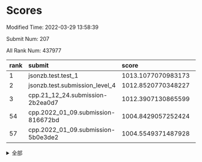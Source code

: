 # Scores

Modified Time: 2022-03-29 13:58:39

Submit Num: 207

All Rank Num: 437977

| rank |               submit               |       score        |       sigma        | pk_num |
| :--- | :--------------------------------- | :----------------- | :----------------- | :----- |
| 1    | jsonzb.test.test_1                 | 1013.1077070983173 | 0.8099233717743733 | 8465   |
| 2    | jsonzb.test.submission_level_4     | 1012.8520770348227 | 0.8138179831164921 | 8462   |
| 3    | cpp.21_12_24.submission-2b2ea0d7   | 1012.3907130865599 | 0.7732297870382333 | 8467   |
| 54   | cpp.2022_01_09.submission-816672bd | 1004.8429057252424 | 0.7090233889216998 | 8464   |
| 57   | cpp.2022_01_09.submission-5b0e3de2 | 1004.5549371487928 | 0.712411793642995  | 8461   |


<details>
<summary>全部</summary>

| rank |                 submit                 |       score        |       sigma        | pk_num |
| :--- | :------------------------------------- | :----------------- | :----------------- | :----- |
| 1    | jsonzb.test.test_1                     | 1013.1077070983173 | 0.8099233717743733 | 8465   |
| 2    | jsonzb.test.submission_level_4         | 1012.8520770348227 | 0.8138179831164921 | 8462   |
| 3    | cpp.21_12_24.submission-2b2ea0d7       | 1012.3907130865599 | 0.7732297870382333 | 8467   |
| 4    | gobigger.level_3.submission_level_3_25 | 1011.7884731519682 | 0.7829963638859995 | 8464   |
| 5    | gobigger.level_3.submission_level_3_5  | 1011.6290499757893 | 0.7537977946898481 | 8465   |
| 6    | gobigger.level_3.submission_level_3_8  | 1011.592034152694  | 0.7864003370108715 | 8457   |
| 7    | gobigger.level_3.submission_level_3_44 | 1011.2365351418053 | 0.7700469227457554 | 8468   |
| 8    | gobigger.level_3.submission_level_3_4  | 1011.1664838731903 | 0.7661166121155973 | 8470   |
| 9    | gobigger.level_3.submission_level_3_42 | 1011.0744256655404 | 0.7799836259020057 | 8466   |
| 10   | gobigger.level_3.submission_level_3_22 | 1011.0457790265331 | 0.7601896769714676 | 8463   |
| 11   | gobigger.level_3.submission_level_3_18 | 1010.8981645001743 | 0.7575661605190386 | 8468   |
| 12   | gobigger.level_3.submission_level_3_31 | 1010.8551454235168 | 0.7733116613096798 | 8464   |
| 13   | gobigger.level_3.submission_level_3_43 | 1010.8452984556175 | 0.7897152549858051 | 8462   |
| 14   | gobigger.level_3.submission_level_3_3  | 1010.7032918217302 | 0.7900693279121106 | 8463   |
| 15   | gobigger.level_3.submission_level_3_13 | 1010.667720573444  | 0.8016899752745283 | 8460   |
| 16   | gobigger.level_3.submission_level_3_34 | 1010.6547983161205 | 0.7606968193810663 | 8462   |
| 17   | gobigger.level_3.submission_level_3_14 | 1010.6108376546873 | 0.7551801908706816 | 8466   |
| 18   | gobigger.level_3.submission_level_3_11 | 1010.5845131288147 | 0.7501788028986272 | 8462   |
| 19   | gobigger.level_3.submission_level_3_29 | 1010.5796653747917 | 0.7547819887410758 | 8460   |
| 20   | gobigger.level_3.submission_level_3_20 | 1010.5351366132807 | 0.7683598392568967 | 8465   |
| 21   | gobigger.level_3.submission_level_3_28 | 1010.3937872334476 | 0.7570696351022715 | 8466   |
| 22   | gobigger.level_3.submission_level_3_47 | 1010.3775518645349 | 0.7848778559130115 | 8464   |
| 23   | gobigger.level_3.submission_level_3_0  | 1010.2696619623829 | 0.7561134053758898 | 8462   |
| 24   | gobigger.level_3.submission_level_3_17 | 1010.1768047362922 | 0.752988095958457  | 8462   |
| 25   | gobigger.level_3.submission_level_3_46 | 1010.1528939842988 | 0.7862308451799209 | 8463   |
| 26   | gobigger.level_3.submission_level_3_9  | 1010.0763646252952 | 0.7571543044964409 | 8460   |
| 27   | gobigger.level_3.submission_level_3_37 | 1010.0707475543295 | 0.7635732051348032 | 8467   |
| 28   | gobigger.level_3.submission_level_3_24 | 1010.0559104468516 | 0.7259086569129124 | 8462   |
| 29   | gobigger.level_3.submission_level_3_48 | 1009.995129715363  | 0.7466123722206711 | 8465   |
| 30   | gobigger.level_3.submission_level_3_15 | 1009.9908302522663 | 0.7343454458581705 | 8459   |
| 31   | gobigger.level_3.submission_level_3_23 | 1009.896322629065  | 0.7385171425063987 | 8460   |
| 32   | gobigger.level_3.submission_level_3_12 | 1009.8589045950515 | 0.76139870340997   | 8466   |
| 33   | gobigger.level_3.submission_level_3_10 | 1009.8529705407598 | 0.7643025707713118 | 8467   |
| 34   | gobigger.level_3.submission_level_3_19 | 1009.8263523863641 | 0.7487119222880763 | 8461   |
| 35   | gobigger.level_3.submission_level_3_40 | 1009.7960038624869 | 0.7750309497867293 | 8461   |
| 36   | gobigger.level_3.submission_level_3_33 | 1009.7894341774667 | 0.7470849536589375 | 8465   |
| 37   | gobigger.level_3.submission_level_3_16 | 1009.7844908195458 | 0.747311508779353  | 8460   |
| 38   | gobigger.level_3.submission_level_3_39 | 1009.7350162728571 | 0.7444505412574378 | 8463   |
| 39   | gobigger.level_3.submission_level_3_7  | 1009.7272312377057 | 0.7524151026910909 | 8463   |
| 40   | gobigger.level_3.submission_level_3_27 | 1009.7221707705023 | 0.7580887191781093 | 8471   |
| 41   | gobigger.level_3.submission_level_3_6  | 1009.690336557239  | 0.7700400467133988 | 8466   |
| 42   | gobigger.level_3.submission_level_3_41 | 1009.6708641265635 | 0.7309070153522134 | 8463   |
| 43   | gobigger.level_3.submission_level_3_1  | 1009.6503372003223 | 0.7500011369331324 | 8462   |
| 44   | gobigger.level_3.submission_level_3_45 | 1009.3669893442486 | 0.7486516981046423 | 8458   |
| 45   | gobigger.level_3.submission_level_3_2  | 1009.1368703584334 | 0.7405250324166841 | 8465   |
| 46   | gobigger.level_3.submission_level_3_35 | 1009.0622543681834 | 0.7464419783679112 | 8464   |
| 47   | gobigger.level_3.submission_level_3_36 | 1008.7147944723066 | 0.7262793504558103 | 8464   |
| 48   | gobigger.level_3.submission_level_3_49 | 1008.6387936679859 | 0.7201447294321878 | 8465   |
| 49   | gobigger.level_3.submission_level_3_32 | 1008.5222030012964 | 0.7379649697058268 | 8464   |
| 50   | gobigger.level_3.submission_level_3_38 | 1008.4894549621089 | 0.7232707844529984 | 8467   |
| 51   | gobigger.level_3.submission_level_3_26 | 1008.4292724323179 | 0.7434693355784732 | 8466   |
| 52   | gobigger.level_3.submission_level_3_30 | 1008.273688444498  | 0.7261074298302577 | 8463   |
| 53   | gobigger.level_3.submission_level_3_21 | 1007.8874488079466 | 0.7459999372817713 | 8460   |
| 54   | cpp.2022_01_09.submission-816672bd     | 1004.8429057252424 | 0.7090233889216998 | 8464   |
| 55   | gobigger.level_1.submission_level_1_42 | 1004.7903737138789 | 0.709454074905347  | 8461   |
| 56   | gobigger.level_1.submission_level_1_1  | 1004.6772690138386 | 0.7237901509579225 | 8466   |
| 57   | cpp.2022_01_09.submission-5b0e3de2     | 1004.5549371487928 | 0.712411793642995  | 8461   |
| 58   | gobigger.level_1.submission_level_1_43 | 1004.4430630300382 | 0.7244540980710079 | 8462   |
| 59   | gobigger.level_1.submission_level_1_23 | 1004.4280647148378 | 0.7256891102204007 | 8466   |
| 60   | gobigger.level_1.submission_level_1_24 | 1004.3554959651358 | 0.7427705419750879 | 8465   |
| 61   | gobigger.level_1.submission_level_1_45 | 1004.1593504376874 | 0.7311569865751776 | 8464   |
| 62   | gobigger.level_1.submission_level_1_0  | 1003.9365298968195 | 0.7103381563404806 | 8462   |
| 63   | gobigger.level_1.submission_level_1_37 | 1003.9284909476993 | 0.7150344943565434 | 8462   |
| 64   | gobigger.level_1.submission_level_1_15 | 1003.8308465970716 | 0.7140102158997065 | 8467   |
| 65   | gobigger.level_1.submission_level_1_26 | 1003.8151417090487 | 0.7121729640447511 | 8464   |
| 66   | gobigger.level_1.submission_level_1_41 | 1003.7745670775511 | 0.7266465754259225 | 8464   |
| 67   | gobigger.level_1.submission_level_1_27 | 1003.6686522223011 | 0.7204006245984601 | 8460   |
| 68   | gobigger.level_1.submission_level_1_21 | 1003.6218006857945 | 0.7073697514929403 | 8463   |
| 69   | gobigger.level_1.submission_level_1_14 | 1003.613229257906  | 0.7096724209202572 | 8461   |
| 70   | gobigger.level_1.submission_level_1_17 | 1003.6058437438302 | 0.7213675626602822 | 8466   |
| 71   | gobigger.level_1.submission_level_1_36 | 1003.5928280797618 | 0.7304287968334686 | 8461   |
| 72   | gobigger.level_1.submission_level_1_48 | 1003.4863488425054 | 0.7240459271957163 | 8466   |
| 73   | gobigger.level_1.submission_level_1_33 | 1003.4794031038803 | 0.7099706644641247 | 8464   |
| 74   | gobigger.level_1.submission_level_1_49 | 1003.4709475155082 | 0.7157562826916506 | 8465   |
| 75   | gobigger.level_1.submission_level_1_35 | 1003.4448898805011 | 0.7155598818758397 | 8463   |
| 76   | gobigger.level_1.submission_level_1_46 | 1003.3846031486203 | 0.7185320255469799 | 8457   |
| 77   | gobigger.level_1.submission_level_1_18 | 1003.3750497418696 | 0.7056012188901755 | 8455   |
| 78   | gobigger.level_1.submission_level_1_19 | 1003.3601339489294 | 0.7049950498246705 | 8459   |
| 79   | gobigger.level_1.submission_level_1_10 | 1003.3483859078063 | 0.7139947100335383 | 8468   |
| 80   | gobigger.level_1.submission_level_1_6  | 1003.3272575468619 | 0.7143307842933515 | 8459   |
| 81   | gobigger.level_1.submission_level_1_2  | 1003.255586543466  | 0.7148088026613132 | 8461   |
| 82   | gobigger.level_1.submission_level_1_47 | 1003.2058872490232 | 0.7161492018746818 | 8461   |
| 83   | gobigger.level_1.submission_level_1_4  | 1003.1793266397556 | 0.7273927735369048 | 8465   |
| 84   | gobigger.level_1.submission_level_1_30 | 1003.1717592729111 | 0.7113706422368669 | 8464   |
| 85   | gobigger.level_1.submission_level_1_20 | 1003.0667389967758 | 0.7321755215710684 | 8464   |
| 86   | gobigger.level_1.submission_level_1_28 | 1003.0244597936714 | 0.7137079555436965 | 8465   |
| 87   | gobigger.level_1.submission_level_1_5  | 1003.019888858548  | 0.7174134456874645 | 8463   |
| 88   | gobigger.level_1.submission_level_1_13 | 1003.0062767556416 | 0.7125594570798515 | 8466   |
| 89   | gobigger.level_1.submission_level_1_34 | 1002.9740758000567 | 0.7132270756887599 | 8466   |
| 90   | gobigger.level_1.submission_level_1_25 | 1002.9619753913108 | 0.7121511478299354 | 8465   |
| 91   | gobigger.level_1.submission_level_1_16 | 1002.9470133954129 | 0.7145293330067689 | 8462   |
| 92   | gobigger.level_1.submission_level_1_11 | 1002.9022770346086 | 0.7124206628133357 | 8467   |
| 93   | gobigger.level_1.submission_level_1_32 | 1002.8752811392405 | 0.7059533521102969 | 8467   |
| 94   | gobigger.level_1.submission_level_1_31 | 1002.809933359351  | 0.7057550284758727 | 8461   |
| 95   | gobigger.level_1.submission_level_1_8  | 1002.7666715433883 | 0.7250711025116778 | 8465   |
| 96   | gobigger.level_1.submission_level_1_22 | 1002.729616274568  | 0.7100338584089053 | 8463   |
| 97   | gobigger.level_1.submission_level_1_3  | 1002.7293296595759 | 0.7097660585695099 | 8463   |
| 98   | gobigger.level_1.submission_level_1_44 | 1002.6613282602336 | 0.6987535401883406 | 8466   |
| 99   | gobigger.level_1.submission_level_1_7  | 1002.6014739575768 | 0.7193216948592345 | 8465   |
| 100  | gobigger.level_1.submission_level_1_40 | 1002.5683323439582 | 0.7081780814452906 | 8460   |
| 101  | gobigger.level_1.submission_level_1_12 | 1002.4611855765273 | 0.724714259746317  | 8463   |
| 102  | gobigger.level_1.submission_level_1_39 | 1002.2779400895604 | 0.7053185284666221 | 8462   |
| 103  | gobigger.level_1.submission_level_1_29 | 1001.9372982873203 | 0.7134949864585662 | 8464   |
| 104  | gobigger.level_1.submission_level_1_38 | 1001.6545092862173 | 0.7085023682897125 | 8470   |
| 105  | gobigger.level_1.submission_level_1_9  | 1001.6314541617155 | 0.6991933510787665 | 8462   |
| 106  | gobigger.random.submission_random_40   | 998.0657683214928  | 0.6973515116252166 | 8462   |
| 107  | gobigger.random.submission_random_4    | 997.2834778890397  | 0.7104167017363879 | 8458   |
| 108  | gobigger.random.submission_random_27   | 997.0526126309226  | 0.7083741491918368 | 8466   |
| 109  | gobigger.random.submission_random_32   | 996.9177690316741  | 0.7108409466121532 | 8465   |
| 110  | gobigger.random.submission_random_39   | 996.8002457609766  | 0.7191174040659344 | 8467   |
| 111  | gobigger.random.submission_random_22   | 996.7331253097776  | 0.7137232153895599 | 8467   |
| 112  | gobigger.random.submission_random_43   | 996.6947097962399  | 0.7093759837804094 | 8461   |
| 113  | gobigger.random.submission_random_26   | 996.6564398391217  | 0.7035708978526662 | 8466   |
| 114  | gobigger.random.submission_random_6    | 996.5842697903673  | 0.7173842455852978 | 8462   |
| 115  | gobigger.random.submission_random_37   | 996.504132995716   | 0.7071827408411812 | 8465   |
| 116  | gobigger.random.submission_random_38   | 996.4583332955722  | 0.721902919933142  | 8466   |
| 117  | gobigger.random.submission_random_29   | 996.419711177226   | 0.7188496251501196 | 8464   |
| 118  | gobigger.random.submission_random_33   | 996.4126750828402  | 0.7083165507637513 | 8455   |
| 119  | gobigger.random.submission_random_3    | 996.3862512162982  | 0.7196131740623181 | 8466   |
| 120  | gobigger.random.submission_random_0    | 996.3665982408329  | 0.7224126969658755 | 8468   |
| 121  | gobigger.random.submission_random_41   | 996.3553803738071  | 0.7071892019172437 | 8467   |
| 122  | gobigger.random.submission_random_16   | 996.324099756214   | 0.7180097271947494 | 8464   |
| 123  | gobigger.random.submission_random_1    | 996.3037578976629  | 0.7167642334029951 | 8461   |
| 124  | gobigger.random.submission_random_44   | 996.3005082480737  | 0.7139337770357937 | 8464   |
| 125  | gobigger.random.submission_random_2    | 996.2171268749371  | 0.6969992506739116 | 8467   |
| 126  | gobigger.random.submission_random_20   | 996.2051417620885  | 0.6984808845632313 | 8469   |
| 127  | gobigger.random.submission_random_13   | 996.1628502267889  | 0.7070704306676039 | 8460   |
| 128  | gobigger.random.submission_random_18   | 996.1019172665021  | 0.6998822933960039 | 8465   |
| 129  | gobigger.random.submission_random_46   | 996.0684514205367  | 0.6981399609128311 | 8466   |
| 130  | gobigger.random.submission_random_24   | 996.0642897831099  | 0.7017735200908732 | 8465   |
| 131  | gobigger.random.submission_random_7    | 995.9893269715856  | 0.722235257125238  | 8460   |
| 132  | gobigger.random.submission_random_49   | 995.9780703395955  | 0.6984172230874234 | 8463   |
| 133  | gobigger.random.submission_random_23   | 995.936423472061   | 0.7113069402530969 | 8461   |
| 134  | gobigger.random.submission_random_28   | 995.8983188316253  | 0.69991947537441   | 8468   |
| 135  | gobigger.random.submission_random_9    | 995.8517299592515  | 0.7061513619923647 | 8460   |
| 136  | gobigger.random.submission_random_42   | 995.8265806486684  | 0.7156017770520054 | 8461   |
| 137  | gobigger.random.submission_random_8    | 995.8013135344675  | 0.6980053558528659 | 8460   |
| 138  | gobigger.random.submission_random_34   | 995.7947860287484  | 0.7107861355887121 | 8465   |
| 139  | gobigger.random.submission_random_45   | 995.7945745125223  | 0.7126848047968745 | 8467   |
| 140  | gobigger.random.submission_random_48   | 995.7852484676257  | 0.7136427528309457 | 8466   |
| 141  | gobigger.random.submission_random_11   | 995.7255637005835  | 0.7104520437634386 | 8465   |
| 142  | gobigger.random.submission_random_15   | 995.7173351762401  | 0.7191135596112795 | 8464   |
| 143  | gobigger.random.submission_random_36   | 995.6631564792673  | 0.6997379401843404 | 8461   |
| 144  | gobigger.random.submission_random_12   | 995.6461881807916  | 0.7040405136393764 | 8465   |
| 145  | gobigger.random.submission_random_17   | 995.6460740820238  | 0.7080186100807624 | 8462   |
| 146  | gobigger.random.submission_random_21   | 995.6230677571405  | 0.7097093914567169 | 8462   |
| 147  | gobigger.random.submission_random_30   | 995.5446626851648  | 0.7077027161540866 | 8461   |
| 148  | gobigger.random.submission_random_47   | 995.4718561372559  | 0.7149229393352725 | 8459   |
| 149  | gobigger.random.submission_random_31   | 995.4701724804777  | 0.7077811912564684 | 8466   |
| 150  | gobigger.random.submission_random_19   | 995.4244533190017  | 0.7024104735079122 | 8461   |
| 151  | gobigger.random.submission_random_5    | 995.4128073242616  | 0.7177144318651948 | 8469   |
| 152  | gobigger.random.submission_random_25   | 995.2041841409914  | 0.7386483002151244 | 8458   |
| 153  | gobigger.random.submission_random_35   | 995.0634018363224  | 0.7192609954056001 | 8468   |
| 154  | gobigger.random.submission_random_10   | 994.9891441476107  | 0.7195045770296256 | 8468   |
| 155  | gobigger.random.submission_random_14   | 994.6577062356969  | 0.7262753722126426 | 8463   |
| 156  | gobigger.level_2.submission_level_2_6  | 994.0553087939581  | 0.7291295764176389 | 8461   |
| 157  | gobigger.level_2.submission_level_2_1  | 993.887674551408   | 0.7264875994908445 | 8468   |
| 158  | gobigger.level_2.submission_level_2_37 | 993.7748499964025  | 0.732494942594745  | 8464   |
| 159  | gobigger.level_2.submission_level_2_23 | 993.5835572377695  | 0.7423829023061121 | 8464   |
| 160  | gobigger.level_2.submission_level_2_42 | 993.5644340463975  | 0.7213352830288728 | 8464   |
| 161  | gobigger.level_2.submission_level_2_7  | 993.5152123493317  | 0.7378496311719187 | 8457   |
| 162  | gobigger.level_2.submission_level_2_49 | 993.391070720326   | 0.7397813729033493 | 8462   |
| 163  | gobigger.level_2.submission_level_2_40 | 993.1912887758939  | 0.7290708226721138 | 8463   |
| 164  | gobigger.level_2.submission_level_2_8  | 993.1644540644236  | 0.7353853473032713 | 8463   |
| 165  | gobigger.level_2.submission_level_2_34 | 993.0375315097452  | 0.7314184423015442 | 8460   |
| 166  | gobigger.level_2.submission_level_2_19 | 992.9956676259179  | 0.7438325111602008 | 8465   |
| 167  | gobigger.level_2.submission_level_2_30 | 992.7807286773248  | 0.7498909462447052 | 8464   |
| 168  | gobigger.level_2.submission_level_2_12 | 992.682112406782   | 0.7246250551809935 | 8456   |
| 169  | gobigger.level_2.submission_level_2_0  | 992.575794918763   | 0.7372952688519017 | 8465   |
| 170  | gobigger.level_2.submission_level_2_31 | 992.5299649143464  | 0.7309278762933599 | 8459   |
| 171  | gobigger.level_2.submission_level_2_27 | 992.4964331290903  | 0.7366144382413609 | 8458   |
| 172  | gobigger.level_2.submission_level_2_36 | 992.366730211449   | 0.7447293890678661 | 8462   |
| 173  | gobigger.level_2.submission_level_2_2  | 992.3505430025696  | 0.743910919036626  | 8463   |
| 174  | gobigger.level_2.submission_level_2_4  | 992.3479916955098  | 0.7432764512197346 | 8462   |
| 175  | gobigger.level_2.submission_level_2_5  | 992.223418648822   | 0.748075705255347  | 8464   |
| 176  | gobigger.level_2.submission_level_2_14 | 992.2102200617713  | 0.746196486159765  | 8460   |
| 177  | gobigger.level_2.submission_level_2_21 | 992.1601487641792  | 0.7309224707136034 | 8462   |
| 178  | gobigger.level_2.submission_level_2_22 | 992.1418201881277  | 0.7652260926765803 | 8458   |
| 179  | gobigger.level_2.submission_level_2_18 | 992.1398172139943  | 0.7593123542140368 | 8464   |
| 180  | gobigger.level_2.submission_level_2_35 | 992.1382280177581  | 0.7419510183311694 | 8462   |
| 181  | gobigger.level_2.submission_level_2_25 | 992.1366292655762  | 0.7354341654644785 | 8464   |
| 182  | gobigger.level_2.submission_level_2_44 | 992.0896466417516  | 0.7290716620369736 | 8462   |
| 183  | gobigger.level_2.submission_level_2_20 | 992.034594226286   | 0.7625489345529073 | 8461   |
| 184  | gobigger.level_2.submission_level_2_16 | 992.0024069106321  | 0.7505882910400983 | 8460   |
| 185  | gobigger.level_2.submission_level_2_24 | 991.981894917883   | 0.7502549227373904 | 8466   |
| 186  | gobigger.level_2.submission_level_2_41 | 991.9323358698726  | 0.7627863917561668 | 8466   |
| 187  | gobigger.level_2.submission_level_2_39 | 991.8215488624679  | 0.7500918287743639 | 8462   |
| 188  | gobigger.level_2.submission_level_2_28 | 991.6460007880032  | 0.7422588754778635 | 8464   |
| 189  | gobigger.level_2.submission_level_2_46 | 991.5755080572869  | 0.7394456757243377 | 8458   |
| 190  | gobigger.level_2.submission_level_2_48 | 991.4017835890935  | 0.7668520104045585 | 8465   |
| 191  | gobigger.level_2.submission_level_2_9  | 991.3751548747465  | 0.7513645579472576 | 8461   |
| 192  | gobigger.level_2.submission_level_2_15 | 991.3663127911276  | 0.754930744188864  | 8467   |
| 193  | gobigger.level_2.submission_level_2_3  | 991.2833502480443  | 0.7549877129243103 | 8466   |
| 194  | gobigger.level_2.submission_level_2_10 | 991.2675741379824  | 0.7504590597326065 | 8465   |
| 195  | gobigger.level_2.submission_level_2_43 | 991.2231715199332  | 0.7367137787791067 | 8466   |
| 196  | gobigger.level_2.submission_level_2_13 | 991.2202745166136  | 0.7634999921445051 | 8461   |
| 197  | gobigger.level_2.submission_level_2_11 | 991.1388308958714  | 0.7379089104955715 | 8459   |
| 198  | gobigger.level_2.submission_level_2_32 | 991.092417598454   | 0.7657835238562746 | 8463   |
| 199  | gobigger.level_2.submission_level_2_38 | 990.9938030515576  | 0.7482976630358955 | 8464   |
| 200  | gobigger.level_2.submission_level_2_47 | 990.9651519658732  | 0.747353461899926  | 8467   |
| 201  | gobigger.level_2.submission_level_2_33 | 990.7418177806152  | 0.752830022579953  | 8463   |
| 202  | gobigger.level_2.submission_level_2_45 | 990.6424227881417  | 0.7707352792218344 | 8461   |
| 203  | gobigger.level_2.submission_level_2_26 | 990.5509142268613  | 0.7536811269262271 | 8466   |
| 204  | gobigger.level_2.submission_level_2_29 | 990.3895233086874  | 0.7830353702525598 | 8466   |
| 205  | gobigger.level_2.submission_level_2_17 | 989.4281031580317  | 0.7910039386899628 | 8466   |
| 206  | gobigger.none.submission_none_0        | 978.4760797377752  | 1.1911296188718543 | 8456   |
| 207  | gobigger.none.submission_none_1        | 976.3493849976829  | 1.3734509286992211 | 8459   |

</details>
